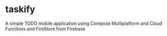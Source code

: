 # taskify
A simple TODO mobile application using Compose Multiplatform and Cloud Functions and FireStore from Firebase
